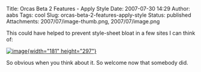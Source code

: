 Title: Orcas Beta 2 Features - Apply Style
Date: 2007-07-30 14:29
Author: aabs
Tags: cool
Slug: orcas-beta-2-features-apply-style
Status: published
Attachments: 2007/07/image-thumb.png, 2007/07/image.png

This could have helped to prevent style-sheet bloat in a few sites I can think of:

[![image]({static}2007/07/image-thumb.png){width="181" height="297"}]({static}2007/07/image.png)

So obvious when you think about it. So welcome now that somebody did.
